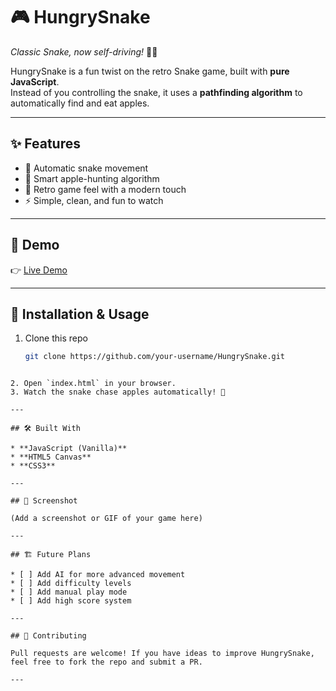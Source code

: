 # 🎮 HungrySnake  

*Classic Snake, now self-driving!* 🐍🍎  

HungrySnake is a fun twist on the retro Snake game, built with **pure JavaScript**.  
Instead of you controlling the snake, it uses a **pathfinding algorithm** to automatically find and eat apples.  

---

## ✨ Features
- 🐍 Automatic snake movement  
- 🍎 Smart apple-hunting algorithm  
- 🎨 Retro game feel with a modern touch  
- ⚡ Simple, clean, and fun to watch  

---

## 🚀 Demo
👉 [Live Demo](https://mrabhin03.github.io/HungrySnake-Apple-Hunt/)

---

## 📂 Installation & Usage
1. Clone this repo  
   ```bash
   git clone https://github.com/your-username/HungrySnake.git
```

2. Open `index.html` in your browser.
3. Watch the snake chase apples automatically! 🎉

---

## 🛠️ Built With

* **JavaScript (Vanilla)**
* **HTML5 Canvas**
* **CSS3**

---

## 📸 Screenshot

(Add a screenshot or GIF of your game here)

---

## 🏗️ Future Plans

* [ ] Add AI for more advanced movement
* [ ] Add difficulty levels
* [ ] Add manual play mode
* [ ] Add high score system

---

## 🤝 Contributing

Pull requests are welcome! If you have ideas to improve HungrySnake, feel free to fork the repo and submit a PR.

---